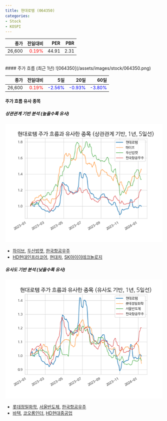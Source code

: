 ```yaml
---
title: 현대로템 (064350)
categories:
- Stock
- KOSPI
---
```


|종가|전일대비|PER|PBR|
|---:|-------:|--:|---:|
|26,600|<span style="color: red">0.19%</span>|44.91|2.31|

<!-- more -->
<br>
#### 주가 흐름 (최근 1년)
![064350](/assets/images/stock/064350.png)

|종가|전일대비|5일|20일|60일|
|---:|-------:|--:|---:|---:|
|26,600|<span style="color: red">0.19%</span>|<span style="color: blue">-2.56%</span>|<span style="color: blue">-0.93%</span>|<span style="color: blue">-3.80%</span>|

<!-- more -->

#### 주가 흐름 유사 종목

##### 상관관계 기반 분석 (높을수록 유사)
![064350](/assets/images/stock/064350_corr.png)
- [하이브](/352820/), [두산밥캣](/241560/), [한국항공우주](/047810/)
- [HD현대인프라코어](/042670/), [현대차](/005380/), [SK아이이테크놀로지](/361610/)

##### 유사도 기반 분석 (낮을수록 유사)	
![064350](/assets/images/stock/064350_sim.png)
- [롯데정밀화학](/004000/), [서울반도체](/046890/), [한국항공우주](/047810/)
- [바텍](/043150/), [코오롱인더](/120110/), [HD현대중공업](/329180/)